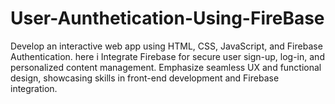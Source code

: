 # User-Aunthetication-Using-FireBase
Develop an interactive web app using HTML, CSS, JavaScript, and Firebase Authentication. here i Integrate Firebase for secure user sign-up, log-in, and personalized content management. Emphasize seamless UX and functional design, showcasing skills in front-end development and Firebase integration.
